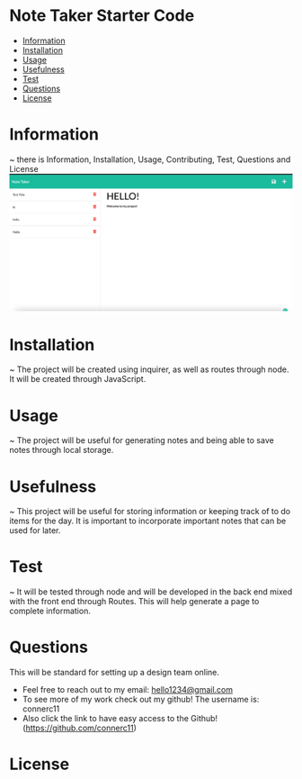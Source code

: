 # Note Taker Starter Code
   
  * [Information](#information)
  * [Installation](#installation)
  * [Usage](#usage)
  * [Usefulness](#usefulness)
  * [Test](#test)
  * [Questions](#questions)
  * [License](#license)
  
  # Information
  ~ there is Information, Installation, Usage, Contributing, Test, Questions and License
  ![Get Started](./public/assets/image-1.png)


  # Installation
  ~ The project will be created using inquirer, as well as routes through node. It will be created through JavaScript.
  # Usage
  ~ The project will be useful for generating notes and being able to save notes through local storage.
  # Usefulness
  ~ This project will be useful for storing information or keeping track of to do items for the day. It is important to incorporate important notes that can be used for later.
  # Test 
  ~ It will be tested through node and will be developed in the back end mixed with the front end through Routes. This will help generate a page to complete information. 
  # Questions
   This will be standard for setting up a design team online.
  * Feel free to reach out to my email: hello1234@gmail.com
  * To see more of my work check out my github! The username is: connerc11
  * Also click the link to have easy access to the Github! (https://github.com/connerc11)
  # License
   